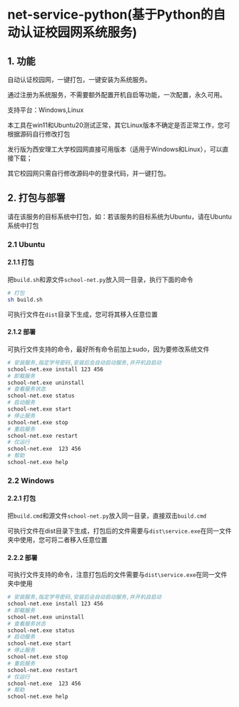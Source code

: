 # net-service-python(基于Python的自动认证校园网系统服务)

## 1. 功能

自动认证校园网，一键打包，一键安装为系统服务。

通过注册为系统服务，不需要额外配置开机自启等功能，一次配置，永久可用。

支持平台：Windows,Linux

本工具在win11和Ubuntu20测试正常，其它Linux版本不确定是否正常工作，您可根据源码自行修改打包

发行版为西安理工大学校园网直接可用版本（适用于Windows和Linux），可以直接下载；

其它校园网只需自行修改源码中的登录代码，并一键打包。

## 2. 打包与部署

请在该服务的目标系统中打包，如：若该服务的目标系统为Ubuntu，请在Ubuntu系统中打包

### 2.1 Ubuntu

#### 2.1.1 打包

把`build.sh`和源文件`school-net.py`放入同一目录，执行下面的命令

```bash
# 打包
sh build.sh
```

可执行文件在`dist`目录下生成，您可将其移入任意位置

#### 2.1.2 部署

可执行文件支持的命令，最好所有命令前加上sudo，因为要修改系统文件

```bash
# 安装服务,指定学号密码,安装后会自动启动服务,并开机自启动
school-net.exe install 123 456
# 卸载服务
school-net.exe uninstall
# 查看服务状态
school-net.exe status
# 启动服务
school-net.exe start
# 停止服务
school-net.exe stop
# 重启服务
school-net.exe restart
# 仅运行
school-net.exe  123 456
# 帮助
school-net.exe help
```

### 2.2 Windows

#### 2.2.1 打包

把`build.cmd`和源文件`school-net.py`放入同一目录，直接双击`build.cmd`

可执行文件在dist目录下生成，打包后的文件需要与`dist\service.exe`在同一文件夹中使用，您可将二者移入任意位置

#### 2.2.2 部署

可执行文件支持的命令，注意打包后的文件需要与`dist\service.exe`在同一文件夹中使用

```bash
# 安装服务,指定学号密码,安装后会自动启动服务,并开机自启动
school-net.exe install 123 456
# 卸载服务
school-net.exe uninstall
# 查看服务状态
school-net.exe status
# 启动服务
school-net.exe start
# 停止服务
school-net.exe stop
# 重启服务
school-net.exe restart
# 仅运行
school-net.exe  123 456
# 帮助
school-net.exe help
```

